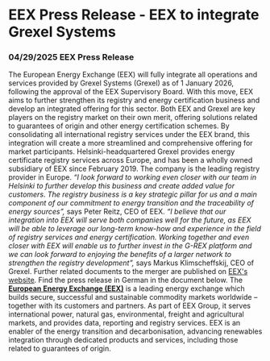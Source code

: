 # EEX Press Release - EEX to integrate Grexel Systems
###  04/29/2025  EEX Press Release 
The European Energy Exchange (EEX) will fully integrate all operations and services provided by Grexel Systems (Grexel) as of 1 January 2026, following the approval of the EEX Supervisory Board. With this move, EEX aims to further strengthen its registry and energy certification business and develop an integrated offering for this sector.
Both EEX and Grexel are key players on the registry market on their own merit, offering solutions related to guarantees of origin and other energy certification schemes. By consolidating all international registry services under the EEX brand, this integration will create a more streamlined and comprehensive offering for market participants.
Helsinki-headquartered Grexel provides energy certificate registry services across Europe, and has been a wholly owned subsidiary of EEX since February 2019. The company is the leading registry provider in Europe.
_“I look forward to working even closer with our team in Helsinki to further develop this business and create added value for customers_. _The registry business is a key strategic pillar for us and a main component of our commitment to energy transition and the traceability of energy sources”,_ says Peter Reitz, CEO of EEX.
_“I believe that our integration into EEX will serve both companies well for the future, as EEX will be able to leverage our long-term know-how and experience in the field of registry services and energy certification. Working together and even closer with EEX will enable us to further invest in the_ _G-REX platform and we can look forward to enjoying the benefits of a larger network to strengthen the registry development”,_ says Markus Klimscheffskij, CEO of Grexel.
Further related documents to the merger are published on [EEX's website](https://www.eex.com/en/downloads#%7B%22downloads-container_0%22%3A%7B%22category%22%3A%22Grexel%22%7D%7D).
Find the press release in German in the document below.
The **[European Energy Exchange (EEX)](https://www.eex.com/en/)** is a leading energy exchange which builds secure, successful and sustainable commodity markets worldwide – together with its customers and partners. As part of EEX Group, it serves international power, natural gas, environmental, freight and agricultural markets, and provides data, reporting and registry services. EEX is an enabler of the energy transition and decarbonisation, advancing renewables integration through dedicated products and services, including those related to guarantees of origin.
